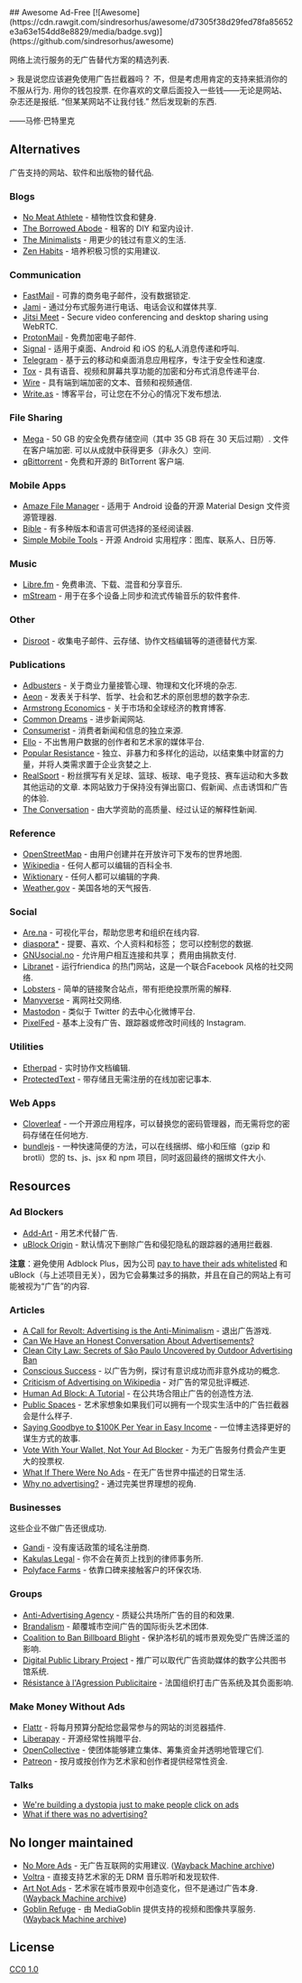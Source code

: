 <div class="github-widget" data-repo="johnjago/awesome-ad-free"></div>
<script async src="https://pagead2.googlesyndication.com/pagead/js/adsbygoogle.js"></script><ins class="adsbygoogle" style="display:block" data-ad-client="ca-pub-6890694312814945" data-ad-slot="5473692530" data-ad-format="auto"  data-full-width-responsive="true"></ins><script>(adsbygoogle = window.adsbygoogle || []).push({});</script>
## Awesome Ad-Free [![Awesome](https://cdn.rawgit.com/sindresorhus/awesome/d7305f38d29fed78fa85652e3a63e154dd8e8829/media/badge.svg)](https://github.com/sindresorhus/awesome)

网络上流行服务的无广告替代方案的精选列表.

 &gt; 我是说您应该避免使用广告拦截器吗？ 不，但是考虑用肯定的支持来抵消你的不服从行为. 用你的钱包投票. 在你喜欢的文章后面投入一些钱——无论是网站、杂志还是报纸.  “但某某网站不让我付钱.” 然后发现新的东西.

——马修·巴特里克



## Alternatives

广告支持的网站、软件和出版物的替代品.

### Blogs

- [No Meat Athlete](https://www.nomeatathlete.com/resources/) - 植物性饮食和健身.
- [The Borrowed Abode](http://theborrowedabode.com/advertise/) - 租客的 DIY 和室内设计.
- [The Minimalists](https://www.theminimalists.com/) - 用更少的钱过有意义的生活.
- [Zen Habits](https://zenhabits.net/) - 培养积极习惯的实用建议.

### Communication

- [FastMail](https://www.fastmail.com/) - 可靠的商务电子邮件，没有数据锁定.
- [Jami](https://jami.net/) - 通过分布式服务进行电话、电话会议和媒体共享.
- [Jitsi Meet](https://jitsi.org/jitsi-meet/) - Secure video conferencing and desktop sharing using WebRTC.
- [ProtonMail](https://protonmail.com/) - 免费加密电子邮件.
- [Signal](https://www.whispersystems.org/) - 适用于桌面、Android 和 iOS 的私人消息传递和呼叫.
- [Telegram](https://telegram.org/) - 基于云的移动和桌面消息应用程序，专注于安全性和速度.
- [Tox](https://tox.chat/) - 具有语音、视频和屏幕共享功能的加密和分布式消息传递平台.
- [Wire](https://wire.com/en/privacy/) - 具有端到端加密的文本、音频和视频通信.
- [Write.as](https://write.as/principles) - 博客平台，可让您在不分心的情况下发布想法.

### File Sharing

- [Mega](https://mega.nz/)  - 50 GB 的安全免费存储空间（其中 35 GB 将在 30 天后过期）. 文件在客户端加密. 可以从成就中获得更多（非永久）空间.
- [qBittorrent](https://www.qbittorrent.org/) - 免费和开源的 BitTorrent 客户端.

### Mobile Apps

- [Amaze File Manager](https://github.com/arpitkh96/AmazeFileManager) - 适用于 Android 设备的开源 Material Design 文件资源管理器.
- [Bible](https://www.bible.com/) - 有多种版本和语言可供选择的圣经阅读器.
- [Simple Mobile Tools](https://simplemobiletools.github.io/) - 开源 Android 实用程序：图库、联系人、日历等.

### Music

- [Libre.fm](https://libre.fm/) - 免费串流、下载、混音和分享音乐.
- [mStream](http://mstream.io/) - 用于在多个设备上同步和流式传输音乐的软件套件.

### Other

- [Disroot](https://disroot.org/) - 收集电子邮件、云存储、协作文档编辑等的道德替代方案.

### Publications

- [Adbusters](https://www.adbusters.org/) - 关于商业力量接管心理、物理和文化环境的杂志.
- [Aeon](https://aeon.co/) - 发表关于科学、哲学、社会和艺术的原创思想的数字杂志.
- [Armstrong Economics](https://www.armstrongeconomics.com/uncategorized/no-advertising/) - 关于市场和全球经济的教育博客.
- [Common Dreams](https://www.commondreams.org/) - 进步新闻网站.
- [Consumerist](https://consumerist.com/) - 消费者新闻和信息的独立来源.
- [Ello](https://ello.co/) - 不出售用户数据的创作者和艺术家的媒体平台.
- [Popular Resistance](https://popularresistance.org/) - 独立、非暴力和多样化的运动，以结束集中财富的力量，并将人类需求置于企业贪婪之上.
- [RealSport](https://realsport101.com/)  - 粉丝撰写有关足球、篮球、板球、电子竞技、赛车运动和大多数其他运动的文章. 本网站致力于保持没有弹出窗口、假新闻、点击诱饵和广告的体验.
- [The Conversation](https://theconversation.com/) - 由大学资助的高质量、经过认证的解释性新闻.

### Reference

- [OpenStreetMap](https://www.openstreetmap.org) - 由用户创建并在开放许可下发布的世界地图.
- [Wikipedia](https://en.wikipedia.org/wiki/Main_Page) - 任何人都可以编辑的百科全书.
- [Wiktionary](https://www.wiktionary.org/) - 任何人都可以编辑的字典.
- [Weather.gov](http://www.weather.gov/) - 美国各地的天气报告.

### Social

- [Are.na](https://www.are.na/) - 可视化平台，帮助您思考和组织在线内容.
- [diaspora*](https://diasp.org/)  - 提要、喜欢、个人资料和标签； 您可以控制您的数据.
- [GNUsocial.no](https://gnusocial.no)  - 允许用户相互连接和共享； 费用由捐款支付.
- [Libranet](https://libranet.de/) - 运行friendica 的热门网站，这是一个联合Facebook 风格的社交网络.
- [Lobsters](https://lobste.rs/) - 简单的链接聚合站点，带有拒绝投票所需的解释.
- [Manyverse](https://www.manyver.se/) - 离网社交网络.
- [Mastodon](https://mastodon.social) - 类似于 Twitter 的去中心化微博平台.
- [PixelFed](https://pixelfed.social/) - 基本上没有广告、跟踪器或修改时间线的 Instagram.

### Utilities

- [Etherpad](https://etherpad.wikimedia.org/) - 实时协作文档编辑.
- [ProtectedText](https://www.protectedtext.com/) - 带存储且无需注册的在线加密记事本.

### Web Apps

- [Cloverleaf](https://cloverleaf.app) - 一个开源应用程序，可以替换您的密码管理器，而无需将您的密码存储在任何地方.
- [bundlejs](https://bundle.js.org) - 一种快速简便的方法，可以在线捆绑、缩小和压缩（gzip 和 brotli）您的 ts、js、jsx 和 npm 项目，同时返回最终的捆绑文件大小.

## Resources

### Ad Blockers

- [Add-Art](https://add-art.org/) - 用艺术代替广告.
- [uBlock Origin](https://github.com/gorhill/uBlock) - 默认情况下删除广告和侵犯隐私的跟踪器的通用拦截器.

**注意**：避免使用 Adblock Plus，因为公司 [pay to have their ads whitelisted](https://en.wikipedia.org/wiki/Adblock_Plus#Controversy_over_ad_filtering_and_ad_whitelisting) 和 uBlock（与上述项目无关），因为它会募集过多的捐款，并且在自己的网站上有可能被视为“广告”的内容.

### Articles

- [A Call for Revolt: Advertising is the Anti-Minimalism](https://zenhabits.net/opt-out/) - 退出广告游戏.
- [Can We Have an Honest Conversation About Advertisements?](https://www.theminimalists.com/ads/)
- [Clean City Law: Secrets of São Paulo Uncovered by Outdoor Advertising Ban](https://99percentinvisible.org/article/clean-city-law-secrets-sao-paulo-uncovered-outdoor-advertising-ban/)
- [Conscious Success](https://www.stevepavlina.com/blog/2011/12/conscious-success/) - 以广告为例，探讨有意识成功而非意外成功的概念.
- [Criticism of Advertising on Wikipedia](https://en.wikipedia.org/wiki/Criticism_of_advertising) - 对广告的常见批评概述.
- [Human Ad Block: A Tutorial](https://maxlath.eu/posts/ad-blocker-humain/) - 在公共场合阻止广告的创造性方法.
- [Public Spaces](http://www.perezhiguera.com/publicspaces) - 艺术家想象如果我们可以拥有一个现实生活中的广告拦截器会是什么样子.
- [Saying Goodbye to $100K Per Year in Easy Income](https://www.stevepavlina.com/blog/2008/10/dropping-adsense-saying-goodbye-to-100k-per-year-in-easy-income/) - 一位博主选择更好的谋生方式的故事.
- [Vote With Your Wallet, Not Your Ad Blocker](http://practicaltypography.com/vote-with-your-wallet.html) - 为无广告服务付费会产生更大的投票权.
- [What If There Were No Ads](https://www.huffingtonpost.com/tom-j-hidvegi/what-if-there-were-no-ads_b_4458530.html) - 在无广告世界中描述的日常生活.
- [Why no advertising?](https://sivers.org/noads) - 通过完美世界理想的视角.

### Businesses

这些企业不做广告还很成功.

- [Gandi](https://www.gandi.net/) - 没有废话政策的域名注册商.
- [Kakulas Legal](https://www.kakulas.com.au/who-we-are/no-advertising/) - 你不会在黄页上找到的律师事务所.
- [Polyface Farms](http://www.polyfacefarms.com/no-advertising/) - 依靠口碑来接触客户的环保农场.

### Groups

- [Anti-Advertising Agency](https://antiadvertisingagency.com/our-mission/) - 质疑公共场所广告的目的和效果.
- [Brandalism](http://brandalism.ch) - 颠覆城市空间广告的国际街头艺术团体.
- [Coalition to Ban Billboard Blight](http://banbillboardblight.org) - 保护洛杉矶的城市景观免受广告牌泛滥的影响.
- [Digital Public Library Project](http://no-ads.ca/) - 推广可以取代广告资助媒体的数字公共图书馆系统.
- [Résistance à l'Agression Publicitaire](https://antipub.org/) - 法国组织打击广告系统及其负面影响.

### Make Money Without Ads

- [Flattr](https://flattr.com/) - 将每月预算分配给您最常参与的网站的浏览器插件.
- [Liberapay](https://liberapay.com/) - 开源经常性捐赠平台.
- [OpenCollective](https://opencollective.com/) - 使团体能够建立集体、筹集资金并透明地管理它们.
- [Patreon](https://www.patreon.com/) - 按月或按创作为艺术家和创作者提供经常性资金.

### Talks

- [We're building a dystopia just to make people click on ads](https://www.ted.com/talks/zeynep_tufekci_we_re_building_a_dystopia_just_to_make_people_click_on_ads)
- [What if there was no advertising?](https://www.youtube.com/watch?v=01PUSrLCvcM)

## No longer maintained
- [No More Ads](https://nomoreads.org)  - 无广告互联网的实用建议.  ([Wayback Machine archive](http://web.archive.org/web/20190121234844/https://nomoreads.org/))
- [Voltra](https://voltra.co/) - 直接支持艺术家的无 DRM 音乐聆听和发现软件.
- [Art Not Ads](http://artnotads.org)  - 艺术家在城市景观中创造变化，但不是通过广告本身.  ([Wayback Machine archive](http://web.archive.org/web/20190111233537/http://artnotads.org/))
- [Goblin Refuge](https://goblinrefuge.com/mediagoblin/)  - 由 MediaGoblin 提供支持的视频和图像共享服务.  ([Wayback Machine archive](https://web.archive.org/web/20190512071500/https://goblinrefuge.com/mediagoblin/))

## License

[CC0 1.0](https://creativecommons.org/publicdomain/zero/1.0/)
